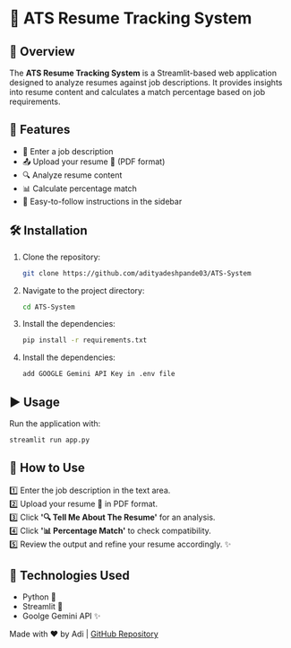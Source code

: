# 📄 ATS Resume Tracking System

## 🚀 Overview
The **ATS Resume Tracking System** is a Streamlit-based web application designed to analyze resumes against job descriptions. It provides insights into resume content and calculates a match percentage based on job requirements.

## 🎯 Features
- 📝 Enter a job description
- 📤 Upload your resume 📄 (PDF format)
- 🔍 Analyze resume content
- 📊 Calculate percentage match
- 📌 Easy-to-follow instructions in the sidebar

## 🛠️ Installation
1. Clone the repository:
   ```bash
   git clone https://github.com/adityadeshpande03/ATS-System
   ```
2. Navigate to the project directory:
   ```bash
   cd ATS-System
   ```
3. Install the dependencies:
   ```bash
   pip install -r requirements.txt
   ```
4. Install the dependencies:
   ```bash
   add GOOGLE Gemini API Key in .env file
   ```
## ▶️ Usage
Run the application with:
```bash
streamlit run app.py
```

## 📌 How to Use
1️⃣ Enter the job description in the text area.  
2️⃣ Upload your resume 📄 in PDF format.  
3️⃣ Click **'🔍 Tell Me About The Resume'** for an analysis.  
4️⃣ Click **'📊 Percentage Match'** to check compatibility.  
5️⃣ Review the output and refine your resume accordingly. ✨  

## 🤖 Technologies Used
- Python 🐍
- Streamlit 🎈
- Goolge Gemini API ✨

Made with ❤️ by Adi | [GitHub Repository](https://github.com/adityadeshpande03/ATS-System)

